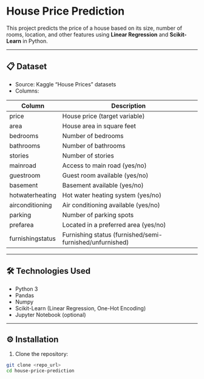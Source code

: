 # House Price Prediction

This project predicts the price of a house based on its size, number of rooms, location, and other features using **Linear Regression** and **Scikit-Learn** in Python.

---

## 📋 Dataset

- Source: Kaggle “House Prices” datasets
- Columns:

| Column | Description |
|--------|-------------|
| price | House price (target variable) |
| area | House area in square feet |
| bedrooms | Number of bedrooms |
| bathrooms | Number of bathrooms |
| stories | Number of stories |
| mainroad | Access to main road (yes/no) |
| guestroom | Guest room available (yes/no) |
| basement | Basement available (yes/no) |
| hotwaterheating | Hot water heating system (yes/no) |
| airconditioning | Air conditioning available (yes/no) |
| parking | Number of parking spots |
| prefarea | Located in a preferred area (yes/no) |
| furnishingstatus | Furnishing status (furnished/semi-furnished/unfurnished) |

---

## 🛠️ Technologies Used

- Python 3
- Pandas
- Numpy
- Scikit-Learn (Linear Regression, One-Hot Encoding)
- Jupyter Notebook (optional)

---

## ⚙️ Installation

1. Clone the repository:

```bash
git clone <repo_url>
cd house-price-prediction
